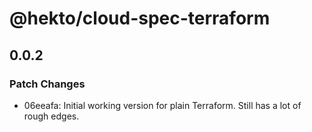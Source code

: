 # @hekto/cloud-spec-terraform

## 0.0.2

### Patch Changes

- 06eeafa: Initial working version for plain Terraform. Still has a lot of rough edges.
